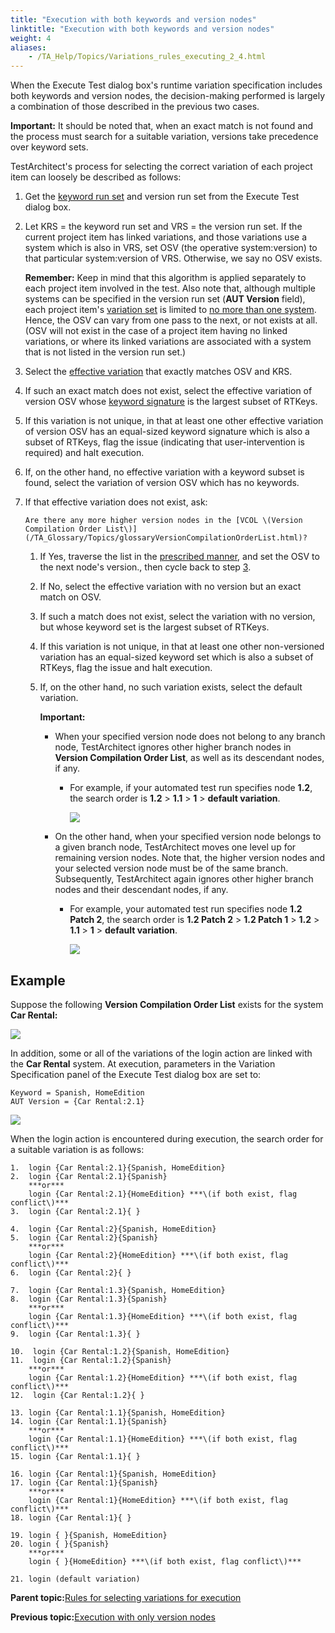 ```yaml
--- 
title: "Execution with both keywords and version nodes"
linktitle: "Execution with both keywords and version nodes"
weight: 4
aliases: 
    - /TA_Help/Topics/Variations_rules_executing_2_4.html
---
```


When the Execute Test dialog box's runtime variation specification includes both keywords and version nodes, the decision-making performed is largely a combination of those described in the previous two cases.

**Important:** It should be noted that, when an exact match is not found and the process must search for a suitable variation, versions take precedence over keyword sets.

TestArchitect's process for selecting the correct variation of each project item can loosely be described as follows:

1.  Get the [keyword run set](/TA_Glossary/Topics/glossaryKeywordRunSet.html) and version run set from the Execute Test dialog box.
2.  Let KRS = the keyword run set and VRS = the version run set. If the current project item has linked variations, and those variations use a system which is also in VRS, set OSV \(the operative system:version\) to that particular system:version of VRS. Otherwise, we say no OSV exists.

    **Remember:** Keep in mind that this algorithm is applied separately to each project item involved in the test. Also note that, although multiple systems can be specified in the version run set \(**AUT Version** field\), each project item's [variation set](/TA_Glossary/Topics/glossaryVariationSet.html) is limited to [no more than one system](Variations_rules_1.html). Hence, the OSV can vary from one pass to the next, or not exists at all. \(OSV will not exist in the case of a project item having no linked variations, or where its linked variations are associated with a system that is not listed in the version run set.\)

3.  Select the [effective variation](/TA_Glossary/Topics/glossaryEffectiveVariation.html) that exactly matches OSV and KRS.
4.  If such an exact match does not exist, select the effective variation of version OSV whose [keyword signature](/TA_Glossary/Topics/glossaryKeywordSignature.html) is the largest subset of RTKeys.
5.  If this variation is not unique, in that at least one other effective variation of version OSV has an equal-sized keyword signature which is also a subset of RTKeys, flag the issue \(indicating that user-intervention is required\) and halt execution.
6.  If, on the other hand, no effective variation with a keyword subset is found, select the variation of version OSV which has no keywords.
7.  If that effective variation does not exist, ask:

    ```
    Are there any more higher version nodes in the [VCOL \(Version Compilation Order List\)](/TA_Glossary/Topics/glossaryVersionCompilationOrderList.html)?
    ```

    1.  If Yes, traverse the list in the [prescribed manner](/TA_Glossary/Topics/glossaryVersionCompilationOrderList.html), and set the OSV to the next node's version., then cycle back to step [3](#li.ta_selects_variation).
    2.  If No, select the effective variation with no version but an exact match on OSV.
    3.  If such a match does not exist, select the variation with no version, but whose keyword set is the largest subset of RTKeys.
    4.  If this variation is not unique, in that at least one other non-versioned variation has an equal-sized keyword set which is also a subset of RTKeys, flag the issue and halt execution.
    5.  If, on the other hand, no such variation exists, select the default variation.

        **Important:**

        -   When your specified version node does not belong to any branch node, TestArchitect ignores other higher branch nodes in **Version Compilation Order List**, as well as its descendant nodes, if any.
            -   For example, if your automated test run specifies node **1.2**, the search order is **1.2** \> **1.1** \> **1** \> **default variation**.

                ![](/images//Images/Execution_rules_variation.png)

        -   On the other hand, when your specified version node belongs to a given branch node, TestArchitect moves one level up for remaining version nodes. Note that, the higher version nodes and your selected version node must be of the same branch. Subsequently, TestArchitect again ignores other higher branch nodes and their descendant nodes, if any.
            -   For example, your automated test run specifies node **1.2 Patch 2**, the search order is **1.2 Patch 2** \> **1.2 Patch 1** \> **1.2** \> **1.1** \> **1** \> **default variation**.

                ![](/images//Images/Execution_rules_variation_2.png)


## Example

Suppose the following **Version Compilation Order List** exists for the system **Car Rental:**

![](/images//Images/ug_systemtree32.png)

In addition, some or all of the variations of the login action are linked with the **Car Rental** system. At execution, parameters in the Variation Specification panel of the Execute Test dialog box are set to:

```
Keyword = Spanish, HomeEdition 
AUT Version = {Car Rental:2.1} 
```

![](/images//Images/ug_systemtree31.png)

When the login action is encountered during execution, the search order for a suitable variation is as follows:

```
1.  login {Car Rental:2.1}{Spanish, HomeEdition}
2.  login {Car Rental:2.1}{Spanish} 
    ***or*** 
    login {Car Rental:2.1}{HomeEdition} ***\(if both exist, flag conflict\)***
3.  login {Car Rental:2.1}{ }

4.  login {Car Rental:2}{Spanish, HomeEdition} 
5.  login {Car Rental:2}{Spanish} 
    ***or*** 
    login {Car Rental:2}{HomeEdition} ***\(if both exist, flag conflict\)***
6.  login {Car Rental:2}{ } 

7.  login {Car Rental:1.3}{Spanish, HomeEdition} 
8.  login {Car Rental:1.3}{Spanish} 
    ***or*** 
    login {Car Rental:1.3}{HomeEdition} ***\(if both exist, flag conflict\)***
9.  login {Car Rental:1.3}{ } 

10.  login {Car Rental:1.2}{Spanish, HomeEdition} 
11.  login {Car Rental:1.2}{Spanish} 
    ***or*** 
    login {Car Rental:1.2}{HomeEdition} ***\(if both exist, flag conflict\)***
12.  login {Car Rental:1.2}{ }
 
13. login {Car Rental:1.1}{Spanish, HomeEdition} 
14. login {Car Rental:1.1}{Spanish} 
    ***or*** 
    login {Car Rental:1.1}{HomeEdition} ***\(if both exist, flag conflict\)***
15. login {Car Rental:1.1}{ }
 
16. login {Car Rental:1}{Spanish, HomeEdition} 
17. login {Car Rental:1}{Spanish} 
    ***or*** 
    login {Car Rental:1}{HomeEdition} ***\(if both exist, flag conflict\)***
18. login {Car Rental:1}{ } 

19. login { }{Spanish, HomeEdition}
20. login { }{Spanish} 
    ***or***
    login { }{HomeEdition} ***\(if both exist, flag conflict\)***

21. login (default variation)
```

**Parent topic:**[Rules for selecting variations for execution](/TA_Help/Topics/Variations_rules_executing_2.html)

**Previous topic:**[Execution with only version nodes](/TA_Help/Topics/Variations_rules_executing_2_3.html)

